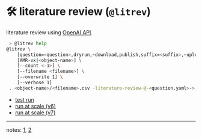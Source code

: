 
# 🛠️ literature review (`@litrev`)

literature review using [OpenAI API](../completion/).

```bash
 > @litrev help
@litrev \
	[question=<question>,dryrun,~download,publish,suffix=<suffix>,~upload] \
	[AMR-vx|<object-name>] \
	[--count <-1>] \
	[--filename <filename>] \
	[--overwrite 1] \
	[--verbose 1]
 . <object-name>/<filename>.csv -literature-review-@-<question.yaml>-> <object-name>-<suffix>/<filename>-<question>.csv.
```

- [test run](./docs/test.md)
- [run at scale (v6)](./docs/v6.md)
- [run at scale (v7)](./docs/v7.md)

---

notes: [1](https://arash-kamangir.medium.com/%EF%B8%8F-open-ai-experiments-146-6d3390da78c3), [2](https://arash-kamangir.medium.com/%EF%B8%8F-open-ai-experiments-145-dc241e47d9e1)